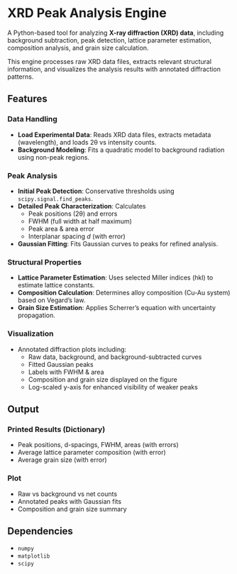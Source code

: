 # XRD Peak Analysis Engine

A Python-based tool for analyzing **X-ray diffraction (XRD) data**, including background subtraction, peak detection, lattice parameter estimation, composition analysis, and grain size calculation.

This engine processes raw XRD data files, extracts relevant structural information, and visualizes the analysis results with annotated diffraction patterns.

## Features

### Data Handling
- **Load Experimental Data**: Reads XRD data files, extracts metadata (wavelength), and loads 2θ vs intensity counts.  
- **Background Modeling**: Fits a quadratic model to background radiation using non-peak regions.  

### Peak Analysis
- **Initial Peak Detection**: Conservative thresholds using `scipy.signal.find_peaks`.  
- **Detailed Peak Characterization**: Calculates  
  - Peak positions (2θ) and errors  
  - FWHM (full width at half maximum)  
  - Peak area & area error  
  - Interplanar spacing *d* (with error)  
- **Gaussian Fitting**: Fits Gaussian curves to peaks for refined analysis.  

### Structural Properties
- **Lattice Parameter Estimation**: Uses selected Miller indices (hkl) to estimate lattice constants.  
- **Composition Calculation**: Determines alloy composition (Cu-Au system) based on Vegard’s law.  
- **Grain Size Estimation**: Applies Scherrer’s equation with uncertainty propagation.  

### Visualization
- Annotated diffraction plots including:  
  - Raw data, background, and background-subtracted curves  
  - Fitted Gaussian peaks  
  - Labels with FWHM & area  
  - Composition and grain size displayed on the figure  
  - Log-scaled y-axis for enhanced visibility of weaker peaks  

## Output

### Printed Results (Dictionary)
- Peak positions, d-spacings, FWHM, areas (with errors)  
- Average lattice parameter composition (with error)  
- Average grain size (with error)  

### Plot
- Raw vs background vs net counts  
- Annotated peaks with Gaussian fits  
- Composition and grain size summary  

## Dependencies

- `numpy`  
- `matplotlib`  
- `scipy`  
